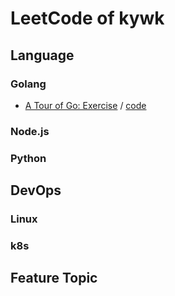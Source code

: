 LeetCode of kywk
================


Language
--------

### Golang ###

-   [A Tour of Go: Exercise](https://go.dev/tour/) / [code](go/tour)

### Node.js ###

### Python ###



DevOps
------

### Linux ###

### k8s ###



Feature Topic
-------------

